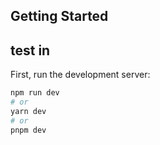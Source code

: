
## Getting Started
## test in 

First, run the development server:

```bash
npm run dev
# or
yarn dev
# or
pnpm dev
```
